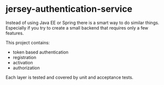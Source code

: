 # jersey-authentication-service

Instead of using Java EE or Spring there is a smart way to do similar things. Especially if you try to create a small backend that requires only a few features.

This project contains:
- token based authentication
- registration
- activation
- authorization

Each layer is tested and covered by unit and acceptance tests.
